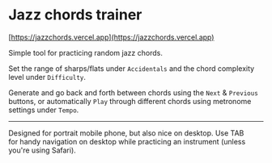 # Jazz chords trainer

[https://jazzchords.vercel.app](https://jazzchords.vercel.app)

Simple tool for practicing random jazz chords.

Set the range of sharps/flats under `Accidentals` and the chord complexity level under `Difficulty`.

Generate and go back and forth between chords using the `Next` & `Previous` buttons, or automatically `Play` through different chords using metronome settings under `Tempo`.

---

Designed for portrait mobile phone, but also nice on desktop. Use TAB for handy navigation on desktop while practicing an instrument (unless you're using Safari).